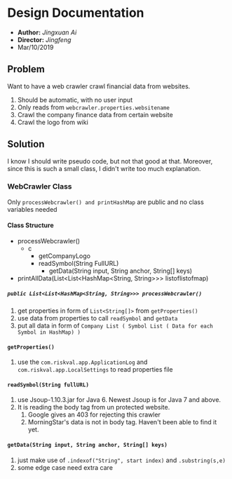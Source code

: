 # Design Documentation

* **Author:** *Jingxuan Ai*
* **Director:** *Jingfeng*
* Mar/10/2019

## Problem

Want to have a web crawler crawl financial data from websites.
1. Should be automatic, with no user input
2. Only reads from `webcrawler.properties.websitename`
3. Crawl the company finance data from certain website
4. Crawl the logo from wiki

## Solution

I know I should write pseudo code, but not that good at that. Moreover, 
since this is such a small class, I didn't write too much explanation.

### WebCrawler Class

Only `processWebcrawler() and printHashMap` are public and no class variables needed

#### Class Structure

* processWebcrawler()
    * c
        * getCompanyLogo
        * readSymbol(String FullURL)
            * getData(String input, String anchor, String[] keys)
* printAllData(List<List<HashMap<String, String>>> listoflistofmap)

##### `public List<List<HashMap<String, String>>> processWebcrawler()`

1. get properties in form of `List<String[]>` from `getProperties()`
2. use data from properties to call `readSymbol` and `getData`
3. put all data in form of `Company List ( Symbol List ( Data for each Symbol in HashMap) )`

#### `getProperties()`

1. use the `com.riskval.app.ApplicationLog` and `com.riskval.app.LocalSettings` to read properties file

#### `readSymbol(String fullURL)`

1. use Jsoup-1.10.3.jar for Java 6. Newest Jsoup is for Java 7 and above.
2. It is reading the body tag from un protected website.
    1. Google gives an 403 for rejecting this crawler
    2. MorningStar's data is not in body tag. Haven't been able to find it yet.

#### `getData(String input, String anchor, String[] keys)`

1. just make use of `.indexof("String", start index)` and `.substring(s,e)`
2. some edge case need extra care